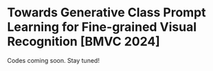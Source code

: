 # Towards Generative Class Prompt Learning for Fine-grained Visual Recognition [BMVC 2024]
Codes coming soon. Stay tuned!
